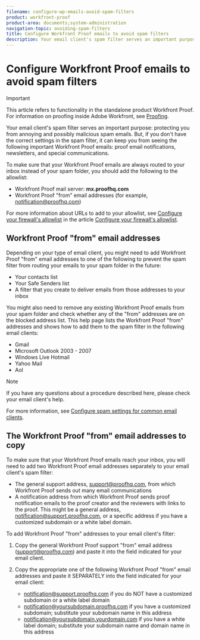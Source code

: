 ```yaml
---
filename: configure-wp-emails-avoid-spam-filters
product: workfront-proof
product-area: documents;system-administration
navigation-topic: avoiding-spam-filters
title: Configure Workfront Proof emails to avoid spam filters
description: Your email client's spam filter serves an important purpose: protecting you from annoying and possibly malicious spam emails. But, if you don't have the correct settings in the spam filter, it can keep you from seeing the following important Workfront Proof emails: proof email notifications, newsletters, and special communications.
---
```


# Configure Workfront Proof emails to avoid spam filters

>[!IMPORTANT]
>
>This article refers to functionality in the standalone product Workfront Proof. For information on proofing inside Adobe Workfront, see [Proofing](../../../review-and-approve-work/proofing/proofing.md).

Your email client's spam filter serves an important purpose: protecting you from annoying and possibly malicious spam emails. But, if you don't have the correct settings in the spam filter, it can keep you from seeing the following important Workfront Proof emails: proof email notifications, newsletters, and special communications.

To make sure that your Workfront Proof emails are always routed to your inbox instead of your spam folder, you should add the following to the allowlist:

* Workfront Proof mail server: **mx.proofhq.com**
* Workfront Proof "from" email addresses (for example, notification@proofhq.com)

For more information about URLs to add to your allowlist, see [Configure your firewall's allowlist](../../../administration-and-setup/get-started-wf-administration/configure-your-firewall.md)&nbsp;in the article [Configure your firewall's allowlist](../../../administration-and-setup/get-started-wf-administration/configure-your-firewall.md).

## Workfront Proof "from" email addresses

Depending on your type of email client, you might need to add Workfront Proof "from" email addresses to one of the following to prevent the spam filter from routing your emails to your spam folder in the future:

* Your contacts list
* Your Safe Senders list
* A filter that you create to deliver emails from those addresses to your inbox

You might also need to remove any existing Workfront Proof emails from your spam folder and check whether any of the "from" addresses are on the blocked address list. This help page lists the Workfront Proof "from" addresses and shows how to add them to the spam filter in the following email clients:

* Gmail
* Microsoft Outlook 2003 - 2007
* Windows Live Hotmail
* Yahoo Mail
* Aol

>[!NOTE]
>
>If you have any questions about a procedure described here, please check your email client's help.

For more information, see [Configure spam settings for common email clients](../../../workfront-proof/wp-emailsntfctns/avoiding-spam-filters/configure-spam-settings-clients.md).

## The Workfront Proof "from" email addresses to copy

To make sure that your Workfront Proof emails reach your inbox, you will need to add two Workfront Proof email addresses separately to your email client's spam filter:

* The general support address, support@proofhq.com, from which Workfront Proof sends out many email communications
* A notification address from which Workfront Proof sends proof notification emails to the proof creator and the reviewers with links to the proof. This might be a general address, notification@support.proofhq.com, or a specific address if you have a customized subdomain or a white label domain.

To add Workfront Proof "from" addresses to your email client's filter:

1. Copy the general Workfront Proof support "from" email address (support@proofhq.com) and paste it into the field indicated for your email client.
1. Copy the appropriate one of the following Workfront Proof "from" email addresses and paste it SEPARATELY into the field indicated for your email client:

   * notification@support.proofhq.com if you do NOT have a customized subdomain or a white label domain
   * notification@yoursubdomain.proofhq.com if you have a customized subdomain; substitute your subdomain name in this address
   * notification@yoursubdomain.yourdomain.com if you have a white label domain; substitute your subdomain name and domain name in this address

<!--
<p data-mc-conditions="QuicksilverOrClassic.Draft mode">See the relevant section below for your email client to find out where to paste in these two Workfront Proof "from" addresses.</p>
-->

